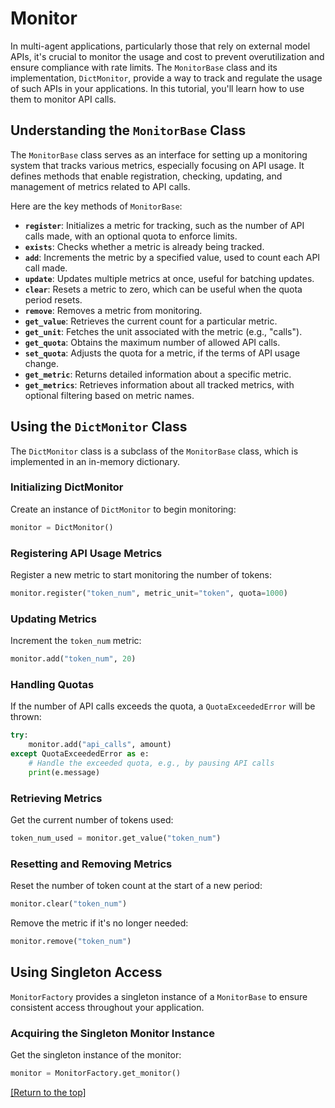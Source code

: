 # Monitor

In multi-agent applications, particularly those that rely on external model APIs, it's crucial to monitor the usage and cost to prevent overutilization and ensure compliance with rate limits. The `MonitorBase` class and its implementation, `DictMonitor`, provide a way to track and regulate the usage of such APIs in your applications. In this tutorial, you'll learn how to use them to monitor API calls.

## Understanding the `MonitorBase` Class

The `MonitorBase` class serves as an interface for setting up a monitoring system that tracks various metrics, especially focusing on API usage. It defines methods that enable registration, checking, updating, and management of metrics related to API calls.

Here are the key methods of `MonitorBase`:

- **`register`**: Initializes a metric for tracking, such as the number of API calls made, with an optional quota to enforce limits.
- **`exists`**: Checks whether a metric is already being tracked.
- **`add`**: Increments the metric by a specified value, used to count each API call made.
- **`update`**: Updates multiple metrics at once, useful for batching updates.
- **`clear`**: Resets a metric to zero, which can be useful when the quota period resets.
- **`remove`**: Removes a metric from monitoring.
- **`get_value`**: Retrieves the current count for a particular metric.
- **`get_unit`**: Fetches the unit associated with the metric (e.g., "calls").
- **`get_quota`**: Obtains the maximum number of allowed API calls.
- **`set_quota`**: Adjusts the quota for a metric, if the terms of API usage change.
- **`get_metric`**: Returns detailed information about a specific metric.
- **`get_metrics`**: Retrieves information about all tracked metrics, with optional filtering based on metric names.

## Using the `DictMonitor` Class

The `DictMonitor` class is a subclass of the `MonitorBase` class, which is implemented in an in-memory dictionary.

### Initializing DictMonitor

Create an instance of `DictMonitor` to begin monitoring:

```python
monitor = DictMonitor()
```

### Registering API Usage Metrics

Register a new metric to start monitoring the number of tokens:

```python
monitor.register("token_num", metric_unit="token", quota=1000)
```

### Updating Metrics

Increment the `token_num` metric:

```python
monitor.add("token_num", 20)
```

### Handling Quotas

If the number of API calls exceeds the quota, a `QuotaExceededError` will be thrown:

```python
try:
    monitor.add("api_calls", amount)
except QuotaExceededError as e:
    # Handle the exceeded quota, e.g., by pausing API calls
    print(e.message)
```

### Retrieving Metrics

Get the current number of tokens used:

```python
token_num_used = monitor.get_value("token_num")
```

### Resetting and Removing Metrics

Reset the number of token count at the start of a new period:

```python
monitor.clear("token_num")
```

Remove the metric if it's no longer needed:

```python
monitor.remove("token_num")
```

## Using Singleton Access

`MonitorFactory` provides a singleton instance of a `MonitorBase` to ensure consistent access throughout your application.

### Acquiring the Singleton Monitor Instance

Get the singleton instance of the monitor:

```python
monitor = MonitorFactory.get_monitor()
```



[[Return to the top]](#monitoring-and-logging)